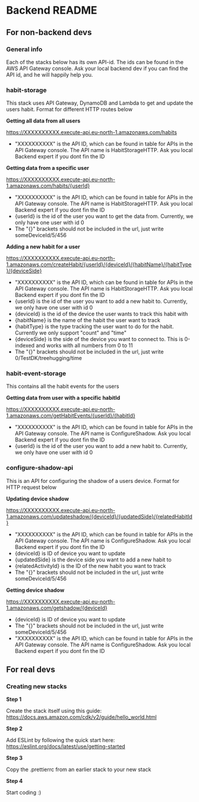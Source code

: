 # Backend README

## For non-backend devs

### General info

Each of the stacks below has its own API-id. The ids can be found in the AWS API Gateway console. Ask your local backend dev if you can find the API id, and he will happily help you.

### habit-storage

This stack uses API Gateway, DynamoDB and Lambda to get and update the users habit. Format for different HTTP routes below

**Getting all data from all users**

https://XXXXXXXXXX.execute-api.eu-north-1.amazonaws.com/habits

- "XXXXXXXXXX" is the API ID, which can be found in table for APIs in the API Gateway console. The API name is HabitStorageHTTP. Ask you local Backend expert if you dont fin the ID

**Getting data from a specific user**

https://XXXXXXXXXX.execute-api.eu-north-1.amazonaws.com/habits/{userId}

- "XXXXXXXXXX" is the API ID, which can be found in table for APIs in the API Gateway console. The API name is HabitStorageHTTP. Ask you local Backend expert if you dont fin the ID
- {userId} is the id of the user you want to get the data from. Currently, we only have one user with id 0
- The "{}" brackets should not be included in the url, just write someDeviceId/5/456

**Adding a new habit for a user**

https://XXXXXXXXXX.execute-api.eu-north-1.amazonaws.com/createHabit/{userId}/{deviceId}/{habitName}/{habitType}/{deviceSide}

- "XXXXXXXXXX" is the API ID, which can be found in table for APIs in the API Gateway console. The API name is HabitStorageHTTP. Ask you local Backend expert if you dont fin the ID
- {userId} is the id of the user you want to add a new habit to. Currently, we only have one user with id 0
- {deviceId} is the id of the device the user wants to track this habit with
- {habitName} is the name of the habit the user want to track
- {habitType} is the type tracking the user want to do for the habit. Currently we only support "count" and "time"
- {deviceSide} is the side of the device you want to connect to. This is 0-indexed and works with all numbers from 0 to 11
- The "{}" brackets should not be included in the url, just write 0/TestDK/treehugging/time

### habit-event-storage

This contains all the habit events for the users

**Getting data from user with a specific habitId**

https://XXXXXXXXXX.execute-api.eu-north-1.amazonaws.com/getHabitEvents/{userId}/{habitId}

- "XXXXXXXXXX" is the API ID, which can be found in table for APIs in the API Gateway console. The API name is ConfigureShadow. Ask you local Backend expert if you dont fin the ID
- {userId} is the id of the user you want to add a new habit to. Currently, we only have one user with id 0

### configure-shadow-api

This is an API for configuring the shadow of a users device. Format for HTTP request below

**Updating device shadow**

https://XXXXXXXXXX.execute-api.eu-north-1.amazonaws.com/updateshadow/{deviceId}/{updatedSide}/{relatedHabitId}

- "XXXXXXXXXX" is the API ID, which can be found in table for APIs in the API Gateway console. The API name is ConfigureShadow. Ask you local Backend expert if you dont fin the ID
- {deviceId} is ID of device you want to update
- {updatedSide} is the device side you want to add a new habit to
- {relatedActivityId} is the ID of the new habit you want to track
- The "{}" brackets should not be included in the url, just write someDeviceId/5/456

**Getting device shadow**

https://XXXXXXXXXX.execute-api.eu-north-1.amazonaws.com/getshadow/{deviceId}

- {deviceId} is ID of device you want to update
- The "{}" brackets should not be included in the url, just write someDeviceId/5/456
- "XXXXXXXXXX" is the API ID, which can be found in table for APIs in the API Gateway console. The API name is ConfigureShadow. Ask you local Backend expert if you dont fin the ID

## For real devs

### Creating new stacks

**Step 1**

Create the stack itself using this guide: https://docs.aws.amazon.com/cdk/v2/guide/hello_world.html

**Step 2**

Add ESLint by following the quick start here: https://eslint.org/docs/latest/use/getting-started

**Step 3**

Copy the .prettierrc from an earlier stack to your new stack

**Step 4**

Start coding :)
